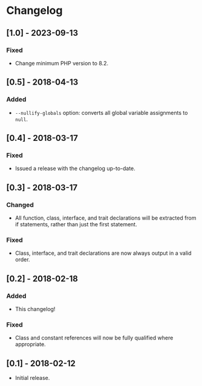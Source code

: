 # Changelog

## [1.0] - 2023-09-13
### Fixed
- Change minimum PHP version to 8.2.

## [0.5] - 2018-04-13
### Added
- `--nullify-globals` option: converts all global variable assignments to `null`.

## [0.4] - 2018-03-17
### Fixed
- Issued a release with the changelog up-to-date.

## [0.3] - 2018-03-17
### Changed
- All function, class, interface, and trait declarations will be extracted from if statements, rather than just the first statement.

### Fixed
- Class, interface, and trait declarations are now always output in a valid order.

## [0.2] - 2018-02-18
### Added
- This changelog!

### Fixed
- Class and constant references will now be fully qualified where appropriate.

## [0.1] - 2018-02-12
- Initial release.
